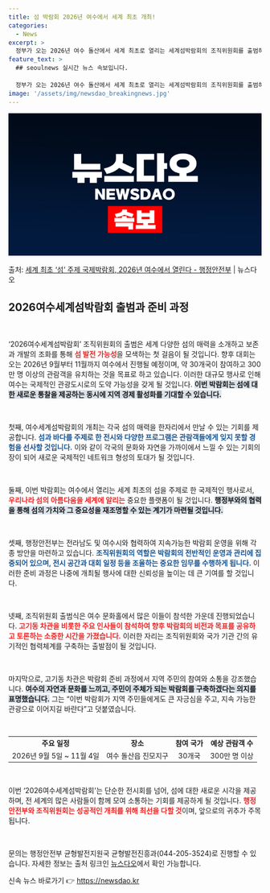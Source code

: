 ```yaml
---
title: 섬 박람회 2026년 여수에서 세계 최초 개최!
categories:
  - News
excerpt: >
  정부가 오는 2026년 여수 돌산에서 세계 최초로 열리는 세계섬박람회의 조직위원회를 출범하고 본격적인 대회 …
feature_text: >
  ## seoulnews 실시간 뉴스 속보입니다.

  정부가 오는 2026년 여수 돌산에서 세계 최초로 열리는 세계섬박람회의 조직위원회를 출범하고 본격적인 대회 …
image: '/assets/img/newsdao_breakingnews.jpg'
---
```


![뉴스다오 속보](/assets/img/newsdao_breakingnews.jpg)

<p>출처: <a href="https://newsdao.kr/2754" rel="dofollow">세계 최초 ‘섬’ 주제 국제박람회, 2026년 여수에서 열린다 - 행정안전부</a> | 뉴스다오</p>

<h2 data-ke-size="size26">2026여수세계섬박람회 출범과 준비 과정</h2>

<p data-ke-size="size16">&nbsp;</p>

‘2026여수세계섬박람회’ 조직위원회의 출범은 세계 다양한 섬의 매력을 소개하고 보존과 개발의 조화를 통해 <b><span style="color: #ee2323;">섬 발전 가능성</span></b>을 모색하는 첫 걸음이 될 것입니다. 향후 대회는 오는 2026년 9월부터 11월까지 여수에서 진행될 예정이며, 약 30개국이 참여하고 300만 명 이상의 관람객을 유치하는 것을 목표로 하고 있습니다. 이러한 대규모 행사로 인해 여수는 국제적인 관광도시로의 도약 가능성을 갖게 될 것입니다. <b><span style="background-color: #21538527;">이번 박람회는 섬에 대한 새로운 통찰을 제공하는 동시에 지역 경제 활성화를 기대할 수 있습니다.</span></b>

<p data-ke-size="size16">&nbsp;</p>

첫째, 여수세계섬박람회의 개최는 각국 섬의 매력을 한자리에서 만날 수 있는 기회를 제공합니다. <b><span style="color: #1a5490;">섬과 바다를 주제로 한 전시와 다양한 프로그램은 관람객들에게 잊지 못할 경험을 선사할 것입니다.</span></b> 이와 같이 각국의 문화와 자연을 가까이에서 느낄 수 있는 기회의 장이 되어 새로운 국제적인 네트워크 형성의 토대가 될 것입니다.

<p data-ke-size="size16">&nbsp;</p>

둘째, 이번 박람회는 여수에서 열리는 세계 최초의 섬을 주제로 한 국제적인 행사로서, <b><span style="color: #ee2323;">우리나라 섬의 아름다움을 세계에 알리는</span></b> 중요한 플랫폼이 될 것입니다. <b><span style="background-color: #21538527;">행정부와의 협력을 통해 섬의 가치와 그 중요성을 재조명할 수 있는 계기가 마련될 것입니다.</span></b>

<p data-ke-size="size16">&nbsp;</p>

셋째, 행정안전부는 전라남도 및 여수시와 협력하여 지속가능한 박람회 운영을 위해 각종 방안을 마련하고 있습니다. <b><span style="color: #1a5490;">조직위원회의 역할은 박람회의 전반적인 운영과 관리에 집중되어 있으며, 전시 공간과 대회 일정 등을 조율하는 중요한 임무를 수행하게 됩니다.</span></b> 이러한 준비 과정은 나중에 개최될 행사에 대한 신뢰성을 높이는 데 큰 기여를 할 것입니다.

<p data-ke-size="size16">&nbsp;</p>

넷째, 조직위원회 출범식은 여수 문화홀에서 많은 이들이 참석한 가운데 진행되었습니다. <b><span style="color: #ee2323;">고기동 차관을 비롯한 주요 인사들이 참석하여 향후 박람회의 비전과 목표를 공유하고 토론하는 소중한 시간을 가졌습니다.</span></b> 이러한 자리는 조직위원회와 국가 기관 간의 유기적인 협력체계를 구축하는 출발점이 될 것입니다.

<p data-ke-size="size16">&nbsp;</p>

마지막으로, 고기동 차관은 박람회 준비 과정에서 지역 주민의 참여와 소통을 강조했습니다. <b><span style="background-color: #21538527;">여수의 자연과 문화를 느끼고, 주민이 주체가 되는 박람회를 구축하겠다는 의지를 표명했습니다.</span></b> 그는 “이번 박람회가 지역 주민들에게도 큰 자긍심을 주고, 지속 가능한 관광으로 이어지길 바란다”고 덧붙였습니다.

<p data-ke-size="size16">&nbsp;</p>

<table style="width: 100%; border-collapse: collapse;">
<tr>
<td style="text-align: center; height: 17px;"><b>주요 일정</b></td>
<td style="text-align: center; height: 17px;"><b>장소</b></td>
<td style="text-align: center; height: 17px;"><b>참여 국가</b></td>
<td style="text-align: center; height: 17px;"><b>예상 관람객 수</b></td>
</tr>
<tr>
<td style="text-align: center; height: 17px;">2026년 9월 5일 ~ 11월 4일</td>
<td style="text-align: center; height: 17px;">여수 돌산읍 진모지구</td>
<td style="text-align: center; height: 17px;">30개국</td>
<td style="text-align: center; height: 17px;">300만 명 이상</td>
</tr>
</table>

<p data-ke-size="size16">&nbsp;</p>

이번 ‘2026여수세계섬박람회’는 단순한 전시회를 넘어, 섬에 대한 새로운 시각을 제공하며, 전 세계의 많은 사람들이 함께 모여 소통하는 기회를 제공하게 될 것입니다. <b><span style="color: #ee2323;">행정안전부와 조직위원회는 성공적인 개최를 위해 최선을 다할 것</span></b>이며, 앞으로의 귀추가 주목됩니다. 

<p data-ke-size="size16">&nbsp;</p>

문의는 행정안전부 균형발전지원국 균형발전진흥과(044-205-3524)로 진행할 수 있습니다. 자세한 정보는 출처 링크인 [뉴스다오](https://newsdao.kr/2754)에서 확인 가능합니다. 

신속 뉴스 바로가기 👉 <a href="https://newsdao.kr" rel="dofollow">https://newsdao.kr</a>


